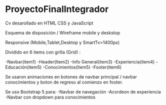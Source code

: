 # ProyectoFinalIntegrador
Cv desarollado en HTML CSS y JavaScript
 
Esquema de disposición / Wireframe mobile y deskstop

Responsive (Mobile,Tablet,Desktop y SmartTv>1400px)

Dividido en 6 items con grilla (Grid) :

-Navbar(item1)
-Header(Item2)
-Info General(item3)
-Experiencia(item4)
-Educación(item5)
-Conocimientos(item5)
-Footer(item6)

Se usaron animaciones en botones de navbar principal / navbar conocimientos y boton de regreso al comienzo en footer.

Se uso Bootstrap 5 para:
-Navbar de navegación
-Acordeon de experiencia
-Navbar con dropdown para conocimientos



